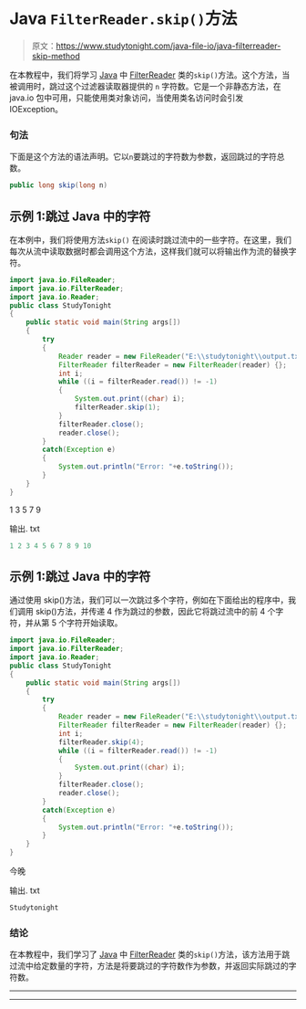 # Java `FilterReader.skip()`方法

> 原文：<https://www.studytonight.com/java-file-io/java-filterreader-skip-method>

在本教程中，我们将学习 [Java](https://www.studytonight.com/java/) 中 [FilterReader](https://www.studytonight.com/java-file-io/java-filterreader) 类的`skip()`方法。这个方法，当被调用时，跳过这个过滤器读取器提供的 `n` 字符数。它是一个非静态方法，在 java.io 包中可用，只能使用类对象访问，当使用类名访问时会引发 IOException。

### 句法

下面是这个方法的语法声明。它以`n`要跳过的字符数为参数，返回跳过的字符总数。

```java
public long skip(long n)
```

## 示例 1:跳过 Java 中的字符

在本例中，我们将使用方法`skip()` 在阅读时跳过流中的一些字符。在这里，我们每次从流中读取数据时都会调用这个方法，这样我们就可以将输出作为流的替换字符。

```java
import java.io.FileReader;
import java.io.FilterReader;
import java.io.Reader;
public class StudyTonight 
{
	public static void main(String args[])
	{
		try
		{
			Reader reader = new FileReader("E:\\studytonight\\output.txt");  
			FilterReader filterReader = new FilterReader(reader) {};  
			int i;  
			while ((i = filterReader.read()) != -1) 
			{  
				System.out.print((char) i);  
				filterReader.skip(1);
			}  
			filterReader.close();  
			reader.close();  
		}
		catch(Exception e)
		{
			System.out.println("Error: "+e.toString());
		}
	}
}
```

1 3 5 7 9

输出. txt

```java
1 2 3 4 5 6 7 8 9 10
```

## 示例 1:跳过 Java 中的字符

通过使用 skip()方法，我们可以一次跳过多个字符，例如在下面给出的程序中，我们调用 skip()方法，并传递 4 作为跳过的参数，因此它将跳过流中的前 4 个字符，并从第 5 个字符开始读取。

```java
import java.io.FileReader;
import java.io.FilterReader;
import java.io.Reader;
public class StudyTonight 
{
	public static void main(String args[])
	{
		try
		{
			Reader reader = new FileReader("E:\\studytonight\\output.txt");  
			FilterReader filterReader = new FilterReader(reader) {};  
			int i;  			
			filterReader.skip(4);
			while ((i = filterReader.read()) != -1) 
			{  
				System.out.print((char) i);  
			}  
			filterReader.close();  
			reader.close();  
		}
		catch(Exception e)
		{
			System.out.println("Error: "+e.toString());
		}
	}
}
```

今晚

输出. txt

```java
Studytonight
```

### 结论

在本教程中，我们学习了 [Java](https://www.studytonight.com/java/) 中 [FilterReader](https://www.studytonight.com/java-file-io/java-filterreader) 类的`skip()`方法，该方法用于跳过流中给定数量的字符，方法是将要跳过的字符数作为参数，并返回实际跳过的字符数。

* * *

* * *